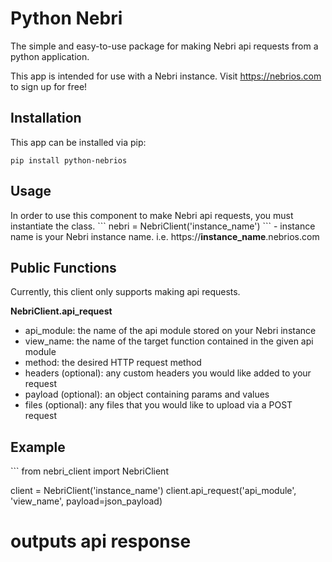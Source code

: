 # Python Nebri

The simple and easy-to-use package for making Nebri api requests from a python application.

This app is intended for use with a Nebri instance. Visit https://nebrios.com to sign up for free!

<h2>Installation</h2>
This app can be installed via pip:

```
pip install python-nebrios
```

<h2>Usage</h2>
In order to use this component to make Nebri api requests, you must instantiate the class.
```
nebri = NebriClient('instance_name')
```
- instance name is your Nebri instance name. i.e. https://<strong>instance_name</strong>.nebrios.com

<h2>Public Functions</h2>
Currently, this client only supports making api requests.

<strong>NebriClient.api_request</strong>
- api_module: the name of the api module stored on your Nebri instance
- view_name: the name of the target function contained in the given api module
- method: the desired HTTP request method
- headers (optional): any custom headers you would like added to your request
- payload (optional): an object containing params and values
- files (optional): any files that you would like to upload via a POST request

<h2>Example</h2>
```
from nebri_client import NebriClient


client = NebriClient('instance_name')
client.api_request('api_module', 'view_name', payload=json_payload)
# outputs api response
```
